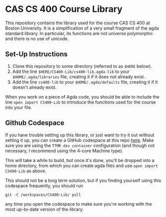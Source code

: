# CAS CS 400 Course Library

This repository contains the library used for the course CAS CS 400 at
Boston University.  It is a simplification of a very small fragment of
the agda standard library.  In particular, its functions are not
universe polymorphic and there is no use of unicode.

## Set-Up Instructions

1. Clone this repository to some directory (referred to as `$HERE`
   below).
2. Add the line `$HERE/CS400-Lib/cs400-lib.agda-lib` to your
   `$HOME/.agda/libraries` file, creating it if it does not already
   exist.
3. Add the line `cs400-lib` to your `$HOME/.agda/defaults` file,
   creating it if it doesn't already exist.

When you work on a piece of Agda code, you should be able to include
the line `open import CS400-Lib` to introduce the functions used for
the course into your file.

## Github Codespace

If you have trouble setting up this library, or just want to try it
out without setting it up, you can create a GitHub codespace at this
repo
[here](https://github.com/codespaces/new?hide_repo_select=true&ref=main&repo=755165974&skip_quickstart=true&machine=standardLinux32gb&devcontainer_path=.devcontainer%2Fdevcontainer.json&geo=UsEast).
Make sure you are using the `TTMR dev container` configuration (and
though not necessary, I recommend using the 4-core Machine type).

This will take a while to build, but once it's done, you'll be dropped
into a home directory, from which you can create agda files and use
`open import CS400-Lib` as above.

This should not be a long term solution, but if you finding yourself
using this codespace frequently, you should run

```
git -C /workspaces/CS400-Lib/ pull
```

any time you open the codespace to make sure you're working with the
most up-to-date version of the library.
